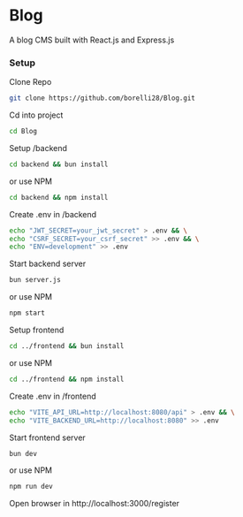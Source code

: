 # Blog
A blog CMS built with React.js and Express.js

### Setup
Clone Repo
```bash
git clone https://github.com/borelli28/Blog.git
```

Cd into project
```bash
cd Blog
```

Setup /backend
```bash
cd backend && bun install
```

or use NPM
```bash
cd backend && npm install
```

Create .env in /backend
```bash
echo "JWT_SECRET=your_jwt_secret" > .env && \
echo "CSRF_SECRET=your_csrf_secret" >> .env && \
echo "ENV=development" >> .env
```

Start backend server
```bash
bun server.js
```
or use NPM
```bash
npm start
```

Setup frontend
```bash
cd ../frontend && bun install
```
or use NPM
```bash
cd ../frontend && npm install
```

Create .env in /frontend
```bash
echo "VITE_API_URL=http://localhost:8080/api" > .env && \
echo "VITE_BACKEND_URL=http://localhost:8080" >> .env
```

Start frontend server
```bash
bun dev
```
or use NPM
```bash
npm run dev
```

Open browser in http://localhost:3000/register